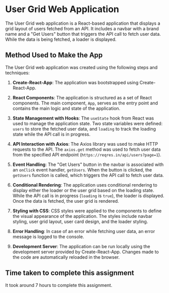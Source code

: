 # User Grid Web Application

The User Grid web application is a React-based application that displays a grid layout of users fetched from an API. It includes a navbar with a brand name and a "Get Users" button that triggers the API call to fetch user data. While the data is being fetched, a loader is displayed.

## Method Used to Make the App

The User Grid web application was created using the following steps and techniques:

1. **Create-React-App**: The application was bootstrapped using Create-React-App.

2. **React Components**: The application is structured as a set of React components. The main component, `App`, serves as the entry point and contains the main logic and state of the application.

3. **State Management with Hooks**: The `useState` hook from React was used to manage the application state. Two state variables were defined: `users` to store the fetched user data, and `loading` to track the loading state while the API call is in progress.

4. **API Interaction with Axios**: The Axios library was used to make HTTP requests to the API. The `axios.get` method was used to fetch user data from the specified API endpoint (`https://reqres.in/api/users?page=1`).

5. **Event Handling**: The "Get Users" button in the navbar is associated with an `onClick` event handler, `getUsers`. When the button is clicked, the `getUsers` function is called, which triggers the API call to fetch user data.

6. **Conditional Rendering**: The application uses conditional rendering to display either the loader or the user grid based on the loading state. While the API call is in progress (`loading` is `true`), the loader is displayed. Once the data is fetched, the user grid is rendered.

7. **Styling with CSS**: CSS styles were applied to the components to define the visual appearance of the application. The styles include navbar styling, user grid layout, user card design, and the loader styling.

8. **Error Handling**: In case of an error while fetching user data, an error message is logged to the console.

9. **Development Server**: The application can be run locally using the development server provided by Create-React-App. Changes made to the code are automatically reloaded in the browser.

## Time taken to complete this assignment

It took around 7 hours to complete this assignment.
